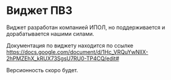 # Виджет ПВЗ

Виджет разработан компанией ИПОЛ, но поддерживается и дорабатывается нашими силами.

Документация по виджету находится по ссылке
https://docs.google.com/document/d/1Hc_VRQuYwNlIX-2hPMZEhX_kRUX73SgsU7RU0-TP4CQ/edit#

Версионность скоро будет.

